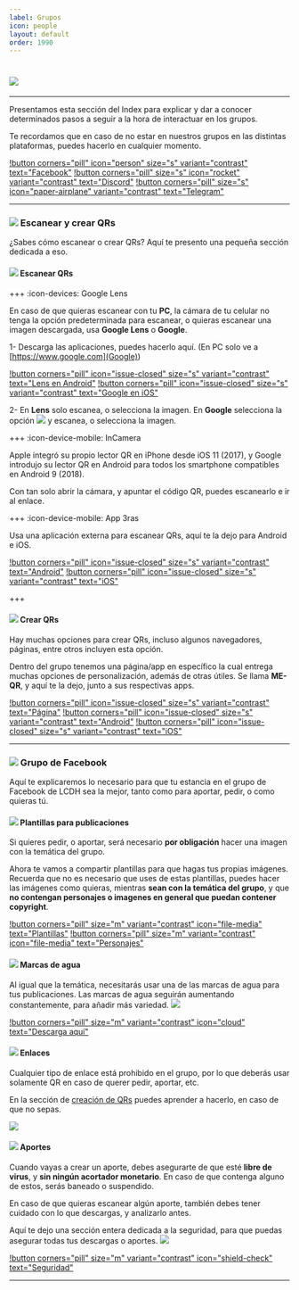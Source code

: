 ```yaml
---
label: Grupos
icon: people
layout: default
order: 1990
---
```


# ![](https://i.postimg.cc/vZ34YcD2/banner-items-lcdh-2.png)

---


Presentamos esta sección del Index para explicar y dar a conocer determinados pasos a seguir a la hora de interactuar en los grupos.

Te recordamos que en caso de no estar en nuestros grupos en las distintas plataformas, puedes hacerlo en cualquier momento.


[!button corners="pill" icon="person" size="s" variant="contrast" text="Facebook"](https://www.facebook.com/groups/losconsejosdehomero/?ref=share) [!button corners="pill" size="s" icon="rocket" variant="contrast" text="Discord"](https://discord.gg/RaJEJPQYPb) [!button corners="pill" size="s" icon="paper-airplane" variant="contrast" text="Telegram"](https://t.me/LosConsejosDeHomeroGroup)


---


### ![](https://i.postimg.cc/fyHqs50r/Proyecto-nuevo-2.png) Escanear y crear QRs

¿Sabes cómo escanear o crear QRs? Aquí te presento una pequeña sección dedicada a eso.


#### ![](https://i.postimg.cc/s2DT9mVX/Proyecto-nuevo-5.png) Escanear QRs


+++ :icon-devices: Google Lens

En caso de que quieras escanear con tu **PC**, la cámara de tu celular no tenga la opción predeterminada para escanear, o quieras escanear una imagen descargada, usa **Google Lens** o **Google**.

1- Descarga las aplicaciones, puedes hacerlo aquí. (En PC solo ve a [https://www.google.com](Google))

[!button corners="pill" icon="issue-closed" size="s" variant="contrast" text="Lens en Android"](https://play.google.com/store/apps/details?id=com.google.ar.lens) [!button corners="pill" icon="issue-closed" size="s" variant="contrast" text="Google en iOS"](https://apps.apple.com/cl/app/google/id284815942)


2- En **Lens** solo escanea, o selecciona la imagen. En **Google** selecciona la opción ![](https://i.postimg.cc/Bb9RKHJB/Proyecto-nuevo-7.png) y escanea, o selecciona la imagen.


+++ :icon-device-mobile: InCamera


Apple integró su propio lector QR en iPhone desde iOS 11 (2017), y Google introdujo su lector QR en Android para todos los smartphone compatibles en Android 9 (2018).

Con tan solo abrir la cámara, y apuntar el código QR, puedes escanearlo e ir al enlace.


+++ :icon-device-mobile: App 3ras

Usa una aplicación externa para escanear QRs, aquí te la dejo para Android e iOS.

[!button corners="pill" icon="issue-closed" size="s" variant="contrast" text="Android"](https://play.google.com/store/apps/details?id=com.gamma.scan) [!button corners="pill" icon="issue-closed" size="s" variant="contrast" text="iOS"](https://apps.apple.com/cl/app/lector-códigos-qr-y-barras/id1159068566)

+++


#### ![](https://i.postimg.cc/s2DT9mVX/Proyecto-nuevo-5.png) Crear QRs


Hay muchas opciones para crear QRs, incluso algunos navegadores, páginas, entre otros incluyen esta opción.

Dentro del grupo tenemos una página/app en específico la cual entrega muchas opciones de personalización, además de otras útiles. Se llama **ME-QR**, y aquí te la dejo, junto a sus respectivas apps.

[!button corners="pill" icon="issue-closed" size="s" variant="contrast" text="Página"](https://me-qr.com/es) [!button corners="pill" icon="issue-closed" size="s" variant="contrast" text="Android"](https://play.google.com/store/apps/details?id=com.meqr) [!button corners="pill" icon="issue-closed" size="s" variant="contrast" text="iOS"](https://apps.apple.com/cl/app/me-qr-generator/id1601025694)


---

### ![](https://i.postimg.cc/fyHqs50r/Proyecto-nuevo-2.png) Grupo de Facebook


Aquí te explicaremos lo necesario para que tu estancia en el grupo de Facebook de LCDH sea la mejor, tanto como para aportar, pedir, o como quieras tú.


#### ![](https://i.postimg.cc/s2DT9mVX/Proyecto-nuevo-5.png) Plantillas para publicaciones

Si quieres pedir, o aportar, será necesario **por obligación** hacer una imagen con la temática del grupo.

Ahora te vamos a compartir plantillas para que hagas tus propias imágenes. Recuerda que no es necesario que uses de estas plantillas, puedes hacer las imágenes como quieras, mientras **sean con la temática del grupo**, y que **no contengan personajes o imagenes en general que puedan contener copyright**.


[!button corners="pill" size="m" variant="contrast" icon="file-media" text="Plantillas"](https://www.canva.com/design/DAFmZx30iyU/OZucniH8GidVKTUG-zr4-A/view?utm_content=DAFmZx30iyU&utm_campaign=designshare&utm_medium=link&utm_source=publishsharelink&mode=preview#1)   [!button corners="pill" size="m" variant="contrast" icon="file-media" text="Personajes"](https://drive.google.com/file/d/1ZdM-k-8SOfuU0YbsVortYoB5Fvkb9USP/view)


#### ![](https://i.postimg.cc/s2DT9mVX/Proyecto-nuevo-5.png) Marcas de agua


Al igual que la temática, necesitarás usar una de las marcas de agua para tus publicaciones. Las marcas de agua seguirán aumentando constantemente, para añadir más variedad. ![](https://images-ext-1.discordapp.net/external/4YQiWQevguiDbfOGmq5orfGp-lMulNDAHYaXL-aHh5M/https/i.imgur.com/tFp98Tp.png?width=31&height=31)

[!button corners="pill" size="m" variant="contrast" icon="cloud" text="Descarga aquí"](https://www.mediafire.com/file/p7u869t0ej41kf0/Marcas+de+agua+LCDH.rar/file)


#### ![](https://i.postimg.cc/s2DT9mVX/Proyecto-nuevo-5.png) Enlaces


Cualquier tipo de enlace está prohibido en el grupo, por lo que deberás usar solamente QR en caso de querer pedir, aportar, etc.

En la sección de [creación de QRs](https://lcdh.tech/consejos/c-grupos/#crear-qrs) puedes aprender a hacerlo, en caso de que no sepas.

![](https://i.postimg.cc/cHQd3PXb/Proyecto-nuevo-12.png)


#### ![](https://i.postimg.cc/s2DT9mVX/Proyecto-nuevo-5.png) Aportes


Cuando vayas a crear un aporte, debes asegurarte de que esté **libre de virus**, y **sin ningún acortador monetario**. En caso de que contenga alguno de estos, serás baneado o suspendido.

En caso de que quieras escanear algún aporte, también debes tener cuidado con lo que descargas, y analizarlo antes.

Aquí te dejo una sección entera dedicada a la seguridad, para que puedas asegurar todas tus descargas o aportes. ![](https://images-ext-1.discordapp.net/external/4YQiWQevguiDbfOGmq5orfGp-lMulNDAHYaXL-aHh5M/https/i.imgur.com/tFp98Tp.png?width=31&height=31)


[!button corners="pill" size="m" variant="contrast" icon="shield-check" text="Seguridad"](https://lcdh.tech/consejos/c-seguridad/)


---
